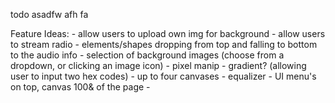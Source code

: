 todo
asadfw afh fa


Feature Ideas:
    - allow users to upload own img for background
    - allow users to stream radio
    - elements/shapes dropping from top and falling to bottom to the audio info
    - selection of background images (choose from a dropdown, or clicking an image icon)
    - pixel manip - gradient? (allowing user to input two hex codes)
    - up to four canvases 
    - equalizer
    - UI menu's on top, canvas 100& of the page
    - 
    